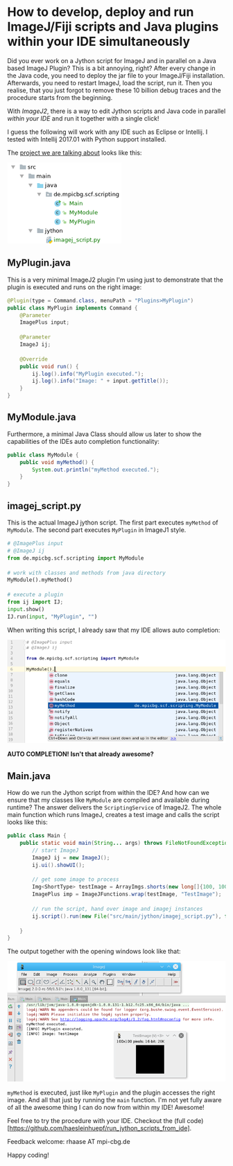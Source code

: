 # How to develop, deploy and run ImageJ/Fiji scripts and Java plugins within your IDE simultaneously

Did you ever work on a Jython script for ImageJ and in parallel on a Java based ImageJ Plugin?
This is a bit annoying, right? After every change in the Java code, you need to deploy the jar file to your ImageJ/Fiji installation. Afterwards, you need to restart ImageJ, load the script, run it. Then you realise, that you just forgot to remove these 10 billion debug traces and the procedure starts from the beginning.

With _ImageJ2_, there is a way to edit Jython scripts and Java code in parallel _within your IDE_ and run it together with a single click!

I guess the following will work with any IDE such as Eclipse or Intellij. I tested with Intellij 2017.01 with Python support installed.

The [project we are talking about](https://github.com/haesleinhuepf/run_jython_scripts_from_ide) looks like this:

![Image](images/projectstructure.png)

## MyPlugin.java
This is a very minimal ImageJ2 plugin I'm using just to demonstrate that the plugin is executed and runs on the right image:

```java
@Plugin(type = Command.class, menuPath = "Plugins>MyPlugin")
public class MyPlugin implements Command {
    @Parameter
    ImagePlus input;

    @Parameter
    ImageJ ij;

    @Override
    public void run() {
        ij.log().info("MyPlugin executed.");
        ij.log().info("Image: " + input.getTitle());
    }
}
```
 
## MyModule.java
Furthermore, a minimal Java Class should allow us later to show the capabilities of the IDEs auto completion functionality:

```java
public class MyModule {
    public void myMethod() {
        System.out.println("myMethod executed.");
    }
}
```

## imagej_script.py
This is the actual ImageJ jython script. The first part executes `myMethod` of `MyModule`. The second part executes `MyPlugin` in ImageJ1 style.

```python
# @ImagePlus input
# @ImageJ ij
from de.mpicbg.scf.scripting import MyModule

# work with classes and methods from java directory
MyModule().myMethod()

# execute a plugin
from ij import IJ;
input.show()
IJ.run(input, "MyPlugin", "")
```

When writing this script, I already saw that my IDE allows auto completion:

![Image](images/autocomplete.png)

**AUTO COMPLETION! Isn't that already awesome?**

## Main.java
How do we run the Jython script from within the IDE? And how can we ensure that my classes like `MyModule` are compiled and available during runtime?
The answer delivers the `ScriptingService` of ImageJ2. The whole main function which runs ImageJ, creates a test image and calls the script looks like this:

```java
public class Main {
    public static void main(String... args) throws FileNotFoundException, ScriptException {
        // start ImageJ
        ImageJ ij = new ImageJ();
        ij.ui().showUI();

        // get some image to process
        Img<ShortType> testImage = ArrayImgs.shorts(new long[]{100, 100});
        ImagePlus imp = ImageJFunctions.wrap(testImage, "TestImage");

        // run the script, hand over image and imagej instances
        ij.script().run(new File("src/main/jython/imagej_script.py"), false, new Object[]{"input", imp, "ij", ij});

    }
}
```

The output together with the opening windows look like that:

![Image](images/logoutput.png)

`myMethod` is executed, just like `MyPlugin` and the plugin accesses the right image. And all that just by running the `main` function. I'm not yet fully aware of all the awesome thing I can do now from within my IDE! Awesome!

Feel free to try the procedure with your IDE. Checkout the (full code)[https://github.com/haesleinhuepf/run_jython_scripts_from_ide].

Feedback welcome: rhaase AT mpi-cbg.de

Happy coding!
